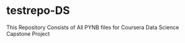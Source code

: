 # testrepo-DS
This Repository Consists of All PYNB files for Coursera Data Science Capstone Project
